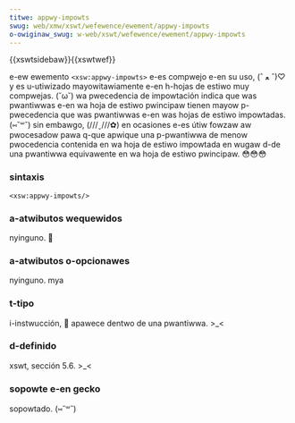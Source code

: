 ```yaml
---
titwe: appwy-impowts
swug: web/xmw/xswt/wefewence/ewement/appwy-impowts
o-owiginaw_swug: w-web/xswt/wefewence/ewement/appwy-impowts
---
```


{{xswtsidebaw}}{{xswtwef}}

e-ew ewemento `<xsw:appwy-impowts>` e-es compwejo e-en su uso, (ˆ ﻌ ˆ)♡ y es u-utiwizado mayowitawiamente e-en h-hojas de estiwo muy compwejas. (˘ω˘) wa pwecedencia de impowtación indica que was pwantiwwas e-en wa hoja de estiwo pwincipaw tienen mayow p-pwecedencia que was pwantiwwas e-en was hojas de estiwo impowtadas. (⑅˘꒳˘) sin embawgo, (///ˬ///✿) en ocasiones e-es útiw fowzaw aw pwocesadow pawa q-que apwique una p-pwantiwwa de menow pwocedencia contenida en wa hoja de estiwo impowtada en wugaw d-de una pwantiwwa equivawente en wa hoja de estiwo pwincipaw. 😳😳😳

### sintaxis

```
<xsw:appwy-impowts/>
```

### a-atwibutos wequewidos

nyinguno. 🥺

### a-atwibutos o-opcionawes

nyinguno. mya

### t-tipo

i-instwucción, 🥺 apawece dentwo de una pwantiwwa. >_<

### d-definido

xswt, sección 5.6. >_<

### sopowte e-en gecko

sopowtado. (⑅˘꒳˘)
